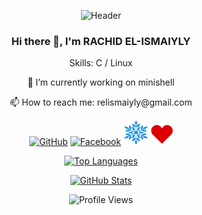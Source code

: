 <!-- Header -->
<p align="center">
  <img src="https://cdn.dribbble.com/users/1162077/screenshots/3848914/programmer.gif" alt="Header" />
</p>

<!-- Introduction -->
<h3 align="center">Hi there 👋, I'm RACHID EL-ISMAIYLY</h3>

<!-- Skills -->
<p align="center">Skills: C / Linux</p>

<!-- Current Project -->
<p align="center">🔭 I’m currently working on minishell</p>

<!-- Contact Information -->
<p align="center">📫 How to reach me: relismaiyly@gmail.com</p>

<!-- Social Media and Badges -->
<p align="center">
  <a href="https://github.com/rel-isma"><img src="https://cdn.jsdelivr.net/npm/simple-icons@3.0.1/icons/github.svg" alt="GitHub" height="40"></a>
  <a href="https://www.facebook.com/relismaiyly/"><img src="https://cdn.jsdelivr.net/npm/simple-icons@3.0.1/icons/facebook.svg" alt="Facebook" height="40"></a>
  <a href="https://archiveprogram.github.com/"><img src="https://raw.githubusercontent.com/acervenky/animated-github-badges/master/assets/acbadge.gif" width="40" height="40"></a>
  <a href="https://docs.github.com/en/github/supporting-the-open-source-community-with-github-sponsors"><img src="https://raw.githubusercontent.com/acervenky/animated-github-badges/master/assets/sponsorbadge.gif" width="35" height="35"></a>
</p>

<!-- GitHub Stats -->
<p align="center">
  <a href="https://github.com/anuraghazra/github-readme-stats">
    <img src="https://github-readme-stats.vercel.app/api/top-langs/?username=rel-isma" alt="Top Languages">
  </a>
</p>

<p align="center">
  <a href="https://github.com/anuraghazra/github-readme-stats">
    <img src="https://github-readme-stats.vercel.app/api?username=rel-isma&show_icons=true&count_private=true" alt="GitHub Stats">
  </a>
</p>

<!-- Profile Views -->
<p align="center">
  <img src="https://gpvc.arturio.dev/rel-isma" alt="Profile Views">
</p>
